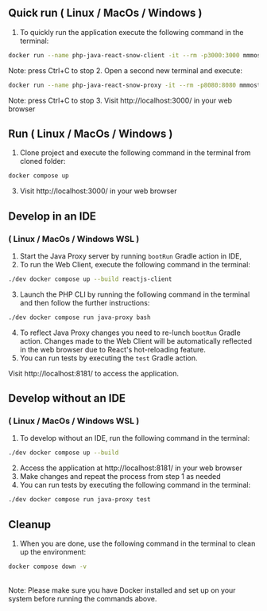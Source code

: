 ## Quick run ( Linux / MacOs / Windows )

1. To quickly run the application execute the following command in the terminal:
```bash
docker run --name php-java-react-snow-client -it --rm -p3000:3000 mmmostrowski/php-java-react-snow-client
```
Note: press Ctrl+C to stop
2. Open a second new terminal and execute:
```bash
docker run --name php-java-react-snow-proxy -it --rm -p8080:8080 mmmostrowski/php-java-react-snow-proxy snow-server
```
Note: press Ctrl+C to stop
3. Visit http://localhost:3000/ in your web browser




## Run ( Linux / MacOs / Windows )

1. Clone project and execute the following command in the terminal from cloned folder:
```bash
docker compose up 
```
3. Visit http://localhost:3000/ in your web browser


## Develop in an IDE 
### ( Linux / MacOs / Windows WSL )

1. Start the Java Proxy server by running `bootRun` Gradle action in IDE,
2. To run the Web Client, execute the following command in the terminal:
```bash
./dev docker compose up --build reactjs-client 
```
3. Launch the PHP CLI by running the following command in the terminal and then follow the further instructions:
```bash
./dev docker compose run java-proxy bash 
```
4. To reflect Java Proxy changes you need to re-lunch `bootRun` Gradle action.
   Changes made to the Web Client will be automatically reflected in the web browser due to React's hot-reloading feature.
5. You can run tests by executing the `test` Gradle action. 

Visit http://localhost:8181/ to access the application.


## Develop without an IDE 
### ( Linux / MacOs / Windows WSL )

1. To develop without an IDE, run the following command in the terminal:
```bash
./dev docker compose up --build
```
2. Access the application at http://localhost:8181/ in your web browser
3. Make changes and repeat the process from step 1 as needed
4. You can run tests by executing the following command in the terminal:
```bash
./dev docker compose run java-proxy test
```


## Cleanup
1. When you are done, use the following command in the terminal to clean up the environment:
```bash
docker compose down -v
```

<br>
Note: Please make sure you have Docker installed and set up on your system before running the commands above.